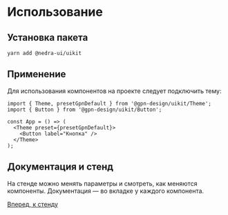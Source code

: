 # Использование

## Установка пакета

```
yarn add @nedra-ui/uikit
```

## Применение

Для использования компонентов на проекте следует подключить тему:

```tsx
import { Theme, presetGpnDefault } from '@gpn-design/uikit/Theme';
import { Button } from '@gpn-design/uikit/Button';

const App = () => (
  <Theme preset={presetGpnDefault}>
    <Button label="Кнопка" />
  </Theme>
);
```

## Документация и стенд

На стенде можно менять параметры и смотреть, как меняются компоненты. Документация — во вкладке у каждого компонента.

[Вперед, к стенду](https://nedradigital.github.io/ui-kit)

